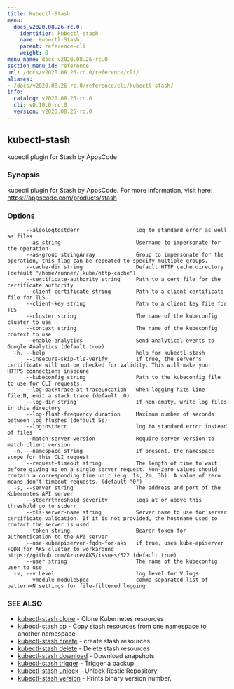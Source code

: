 ```yaml
---
title: Kubectl-Stash
menu:
  docs_v2020.08.26-rc.0:
    identifier: kubectl-stash
    name: Kubectl-Stash
    parent: reference-cli
    weight: 0
menu_name: docs_v2020.08.26-rc.0
section_menu_id: reference
url: /docs/v2020.08.26-rc.0/reference/cli/
aliases:
- /docs/v2020.08.26-rc.0/reference/cli/kubectl-stash/
info:
  catalog: v2020.08.26-rc.0
  cli: v0.10.0-rc.0
  version: v2020.08.26-rc.0
---
```


## kubectl-stash

kubectl plugin for Stash by AppsCode

### Synopsis

kubectl plugin for Stash by AppsCode. For more information, visit here: https://appscode.com/products/stash

### Options

```
      --alsologtostderr                  log to standard error as well as files
      --as string                        Username to impersonate for the operation
      --as-group stringArray             Group to impersonate for the operation, this flag can be repeated to specify multiple groups.
      --cache-dir string                 Default HTTP cache directory (default "/home/runner/.kube/http-cache")
      --certificate-authority string     Path to a cert file for the certificate authority
      --client-certificate string        Path to a client certificate file for TLS
      --client-key string                Path to a client key file for TLS
      --cluster string                   The name of the kubeconfig cluster to use
      --context string                   The name of the kubeconfig context to use
      --enable-analytics                 Send analytical events to Google Analytics (default true)
  -h, --help                             help for kubectl-stash
      --insecure-skip-tls-verify         If true, the server's certificate will not be checked for validity. This will make your HTTPS connections insecure
      --kubeconfig string                Path to the kubeconfig file to use for CLI requests.
      --log-backtrace-at traceLocation   when logging hits line file:N, emit a stack trace (default :0)
      --log-dir string                   If non-empty, write log files in this directory
      --log-flush-frequency duration     Maximum number of seconds between log flushes (default 5s)
      --logtostderr                      log to standard error instead of files
      --match-server-version             Require server version to match client version
  -n, --namespace string                 If present, the namespace scope for this CLI request
      --request-timeout string           The length of time to wait before giving up on a single server request. Non-zero values should contain a corresponding time unit (e.g. 1s, 2m, 3h). A value of zero means don't timeout requests. (default "0")
  -s, --server string                    The address and port of the Kubernetes API server
      --stderrthreshold severity         logs at or above this threshold go to stderr
      --tls-server-name string           Server name to use for server certificate validation. If it is not provided, the hostname used to contact the server is used
      --token string                     Bearer token for authentication to the API server
      --use-kubeapiserver-fqdn-for-aks   if true, uses kube-apiserver FQDN for AKS cluster to workaround https://github.com/Azure/AKS/issues/522 (default true)
      --user string                      The name of the kubeconfig user to use
  -v, --v Level                          log level for V logs
      --vmodule moduleSpec               comma-separated list of pattern=N settings for file-filtered logging
```

### SEE ALSO

* [kubectl-stash clone](/docs/v2020.08.26-rc.0/reference/cli/kubectl-stash_clone)	 - Clone Kubernetes resources
* [kubectl-stash cp](/docs/v2020.08.26-rc.0/reference/cli/kubectl-stash_cp)	 - Copy stash resources from one namespace to another namespace
* [kubectl-stash create](/docs/v2020.08.26-rc.0/reference/cli/kubectl-stash_create)	 - create stash resources
* [kubectl-stash delete](/docs/v2020.08.26-rc.0/reference/cli/kubectl-stash_delete)	 - Delete stash resources
* [kubectl-stash download](/docs/v2020.08.26-rc.0/reference/cli/kubectl-stash_download)	 - Download snapshots
* [kubectl-stash trigger](/docs/v2020.08.26-rc.0/reference/cli/kubectl-stash_trigger)	 - Trigger a backup
* [kubectl-stash unlock](/docs/v2020.08.26-rc.0/reference/cli/kubectl-stash_unlock)	 - Unlock Restic Repository
* [kubectl-stash version](/docs/v2020.08.26-rc.0/reference/cli/kubectl-stash_version)	 - Prints binary version number.

